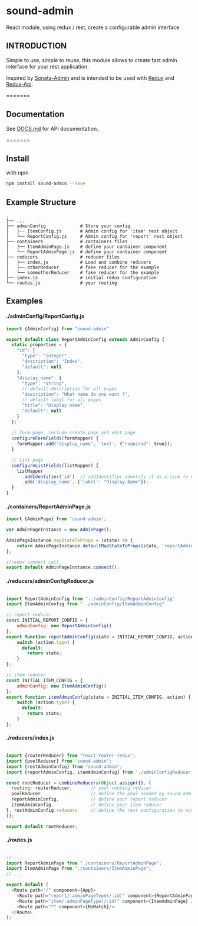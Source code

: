 # sound-admin
React module, using redux / rest, create a configurable admin interface

## INTRODUCTION
Simple to use, simple to reuse, this module allows to create fast admin interface
for your rest application.

Inspired by [Sonata-Admin](https://sonata-project.org/bundles/admin/2-3/doc/index.html) and 
is intended to be used with [Redux](https://github.com/gaearon/redux) and 
[Redux-Api](https://github.com/lexich/redux-api).

=======
## Documentation
See [DOCS.md](doc/DOCS.md) for API documentation.

=======
## Install
with npm
```sh
npm install sound-admin --save
```

## Example Structure
    .
    ├── ...
    ├── adminConfig             # Store your config 
    │   ├── ItemConfig.js       # Admin config for 'item' rest object
    │   └── ReportConfig.js     # Admin config for 'report' rest object
    ├── containers              # containers files
    │   ├── ItemAdminPage.js    # define your container component
    │   └── ReportAdminPage.js  # define your container component
    ├── reducers                # reducer files
    │   ├── index.js            # Load and combine reducers
    │   ├── otherReducer        # fake reducer for the example
    │   └── someotherReducer    # fake reducer for the example
    ├── index.js                # initial redux configuration
    └── routes.js               # your routing


## Examples
#### ./adminConfig/ReportConfig.js
```js
import {AdminConfig} from "sound-admin"

export default class ReportAdminConfig extends AdminConfig {
  static properties = {
    "id": {
      "type": "integer",
      "description": "Index",
      "default": null
    },
    "display_name": {
      "type": "string",
      // default description for all pages
      "description": "What name do you want ?",
      // default label for all pages
      "title": "Display name",
      "default": null
    }
  };
  
  // form page, include create page and edit page
  configureFormFields(formMapper) {
    formMapper.add('display_name', 'text', {"required": true});
  }

  // list page
  configureListFields(listMapper) {
    listMapper
      .addIdentifier('id')  // addIdentifier identify it as a link to edit page
      .add('display_name', {'label': "Display Name"});
  }
}
```

#### ./containers/ReportAdminPage.js
```js
import {AdminPage} from 'sound-admin';

var AdminPageInstance = new AdminPage();

AdminPageInstance.mapStateToProps = (state) => {
    return AdminPageInstance.defaultMapStateToProps(state, 'reportAdminConfig');
};

//redux connect call
export default AdminPageInstance.connect();
```

#### ./reducers/adminConfigReducer.js
```js

import ReportAdminConfig from "../adminConfig/ReportAdminConfig"
import ItemAdminConfig from "../adminConfig/ItemAdminConfig"

// report reducer
const INITIAL_REPORT_CONFIG = {
    adminConfig: new ReportAdminConfig()
};
export function reportAdminConfig(state = INITIAL_REPORT_CONFIG, action) {
    switch (action.type) {
      default:
        return state;
    }
};

// item reducer
const INITIAL_ITEM_CONFIG = {
    adminConfig: new ItemAdminConfig()
};
export function itemAdminConfig(state = INITIAL_ITEM_CONFIG, action) {
    switch (action.type) {
      default:
        return state;
    }
};
```

#### ./reducers/index.js
```js

import {routerReducer} from "react-router-redux";
import {poolReducer} from 'sound-admin';
import {restAdminConfig} from "sound-admin";
import {reportAdminConfig, itemAdminConfig} from './adminConfigReducer';

const rootReducer = combineReducers(Object.assign({}, {
  routing: routerReducer,       // your routing reducer
  poolReducer                   // define the pool needed by sound-admin
  reportAdminConfig,            // define your report reducer
  itemAdminConfig,              // define your item reducer
}, restAdminConfig.reducers     // define the rest configuration to access the data
));

export default rootReducer;
```

#### ./routes.js
```js

// ...
import ReportAdminPage from "./containers/ReportAdminPage";
import ItemAdminPage from "./containers/ItemAdminPage";
// ...

export default (
  <Route path="/" component={App}>
    <Route path="report/:adminPageType(/:id)" component={ReportAdminPage} />
    <Route path="item/:adminPageType(/:id)" component={ItemAdminPage} />
    <Route path="*" component={NoMatch}/>
  </Route>
);
```
